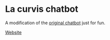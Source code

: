 # La curvis chatbot

A modification of the [original chatbot](https://github.com/ironbar/pyscript_chatbot) just for fun.

[Website](https://ironbar.github.io/pyscript_chatbot_la_curvis/)
